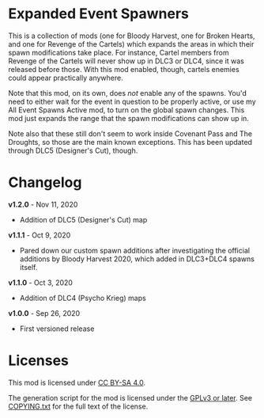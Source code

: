 Expanded Event Spawners
=======================

This is a collection of mods (one for Bloody Harvest, one for Broken Hearts,
and one for Revenge of the Cartels) which expands the areas in which their
spawn modifications take place.  For instance, Cartel members from Revenge
of the Cartels will never show up in DLC3 or DLC4, since it was released
before those.  With this mod enabled, though, cartels enemies could appear
practically anywhere.

Note that this mod, on its own, does *not* enable any of the spawns.  You'd
need to either wait for the event in question to be properly active, or use
my All Event Spawns Active mod, to turn on the global spawn changes.  This
mod just expands the range that the spawn modifications can show up in.

Note also that these still don't seem to work inside Covenant Pass and The
Droughts, so those are the main known exceptions.  This has been updated through
DLC5 (Designer's Cut), though.

Changelog
=========

**v1.2.0** - Nov 11, 2020
 * Addition of DLC5 (Designer's Cut) map

**v1.1.1** - Oct 9, 2020
 * Pared down our custom spawn additions after investigating the official
   additions by Bloody Harvest 2020, which added in DLC3+DLC4 spawns itself.

**v1.1.0** - Oct 3, 2020
 * Addition of DLC4 (Psycho Krieg) maps

**v1.0.0** - Sep 26, 2020
 * First versioned release
 
Licenses
========

This mod is licensed under [CC BY-SA 4.0](https://creativecommons.org/licenses/by-sa/4.0/).

The generation script for the mod is licensed under the
[GPLv3 or later](https://www.gnu.org/licenses/quick-guide-gplv3.html).
See [COPYING.txt](../../COPYING.txt) for the full text of the license.

